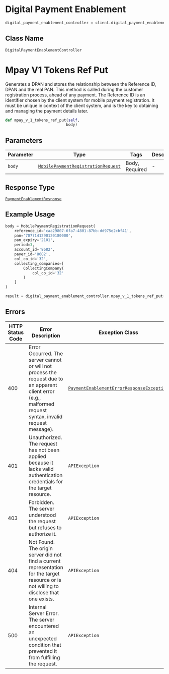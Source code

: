 # Digital Payment Enablement

```python
digital_payment_enablement_controller = client.digital_payment_enablement
```

## Class Name

`DigitalPaymentEnablementController`


# Mpay V1 Tokens Ref Put

Generates a DPAN and stores the relationship between the Reference ID, DPAN and the real PAN. This method is called during the customer registration process, ahead of any payment. The Reference ID is an identifier chosen by the client system for mobile payment registration. It must be unique in context of the client system, and is the key to obtaining and managing the payment details later.

```python
def mpay_v_1_tokens_ref_put(self,
                           body)
```

## Parameters

| Parameter | Type | Tags | Description |
|  --- | --- | --- | --- |
| `body` | [`MobilePaymentRegistrationRequest`](../../doc/models/mobile-payment-registration-request.md) | Body, Required | - |

## Response Type

[`PaymentEnablementResponse`](../../doc/models/payment-enablement-response.md)

## Example Usage

```python
body = MobilePaymentRegistrationRequest(
    reference_id='caa29807-6fa7-4801-87bb-dd975e2cbf41',
    pan='7077141290120180000',
    pan_expiry='2101',
    period=3,
    account_id='8682',
    payer_id='8682',
    col_co_id='32',
    collecting_companies=[
        CollectingCompany(
            col_co_id='32'
        )
    ]
)

result = digital_payment_enablement_controller.mpay_v_1_tokens_ref_put(body)
```

## Errors

| HTTP Status Code | Error Description | Exception Class |
|  --- | --- | --- |
| 400 | Error Occurred. The server cannot or will not process the request due to an apparent client error (e.g., malformed request syntax, invalid request message). | [`PaymentEnablementErrorResponseException`](../../doc/models/payment-enablement-error-response-exception.md) |
| 401 | Unauthorized. The request has not been applied because it lacks valid authentication credentials for the target resource. | `APIException` |
| 403 | Forbidden. The server understood the request but refuses to authorize it. | `APIException` |
| 404 | Not Found. The origin server did not find a current representation for the target resource or is not willing to disclose that one exists. | `APIException` |
| 500 | Internal Server Error. The server encountered an unexpected condition that prevented it from fulfilling the request. | `APIException` |

